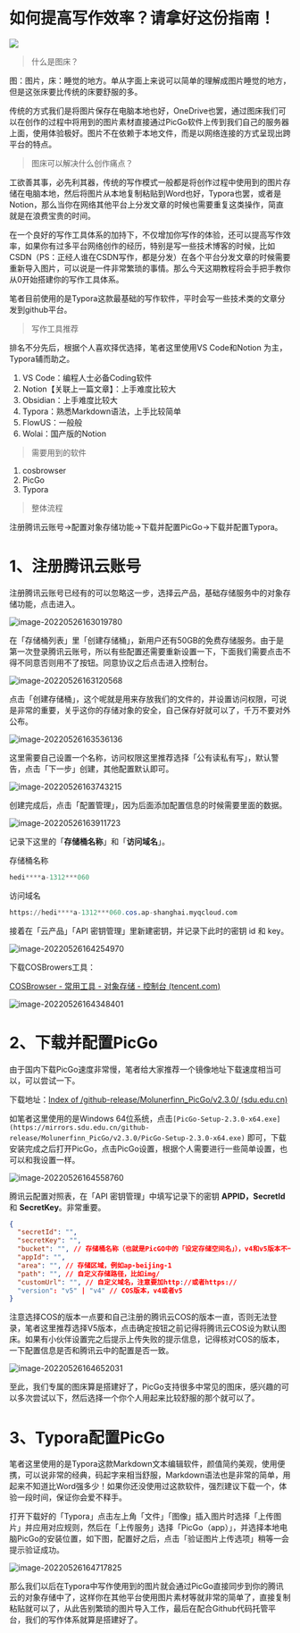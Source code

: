 # 如何提高写作效率？请拿好这份指南！

![](https://hediancha-1312143060.cos.ap-shanghai.myqcloud.com/%E5%9B%BE%E5%BA%8A%E6%95%99%E7%A8%8B.png)

> 什么是图床？

图：图片，床：睡觉的地方。单从字面上来说可以简单的理解成图片睡觉的地方，但是这张床要比传统的床要舒服的多。

传统的方式我们是将图片保存在电脑本地也好，OneDrive也罢，通过图床我们可以在创作的过程中将用到的图片素材直接通过PicGo软件上传到我们自己的服务器上面，使用体验极好。图片不在依赖于本地文件，而是以网络连接的方式呈现出跨平台的特点。

> 图床可以解决什么创作痛点？

工欲善其事，必先利其器，传统的写作模式一般都是将创作过程中使用到的图片存储在电脑本地，然后将图片从本地复制粘贴到Word也好，Typora也罢，或者是Notion，那么当你在网络其他平台上分发文章的时候也需要重复这类操作，简直就是在浪费宝贵的时间。

在一个良好的写作工具体系的加持下，不仅增加你写作的体验，还可以提高写作效率，如果你有过多平台网络创作的经历，特别是写一些技术博客的时候，比如CSDN（PS：正经人谁在CSDN写作，都是分发）在各个平台分发文章的时候需要重新导入图片，可以说是一件非常繁琐的事情。那么今天这期教程将会手把手教你从0开始搭建你的写作工具体系。

笔者目前使用的是Typora这款最基础的写作软件，平时会写一些技术类的文章分发到github平台。

> 写作工具推荐

排名不分先后，根据个人喜欢择优选择，笔者这里使用VS Code和Notion 为主，Typora辅而助之。

1. VS Code：编程人士必备Coding软件
2. Notion【关联上一篇文章】：上手难度比较大
3. Obsidian：上手难度比较大
4. Typora：熟悉Markdown语法，上手比较简单
5. FlowUS：一般般
6. Wolai：国产版的Notion

> 需要用到的软件

1. cosbrowser
2. PicGo
3. Typora

> 整体流程

注册腾讯云账号→配置对象存储功能→下载并配置PicGo→下载并配置Typora。

# 1、注册腾讯云账号

注册腾讯云账号已经有的可以忽略这一步，选择云产品，基础存储服务中的对象存储功能，点击进入。

![image-20220526163019780](https://hediancha-1312143060.cos.ap-shanghai.myqcloud.com/image-20220526163019780.png)

在「存储桶列表」里「创建存储桶」，新用户还有50GB的免费存储服务。由于是第一次登录腾讯云账号，所以有些配置还需要重新设置一下，下面我们需要点击不得不同意否则用不了按钮。同意协议之后点击进入控制台。

![image-20220526163120568](https://hediancha-1312143060.cos.ap-shanghai.myqcloud.com/image-20220526163120568.png)

点击「创建存储桶」，这个呢就是用来存放我们的文件的，并设置访问权限，可说是非常的重要，关乎这你的存储对象的安全，自己保存好就可以了，千万不要对外公布。

![image-20220526163536136](https://hediancha-1312143060.cos.ap-shanghai.myqcloud.com/image-20220526163536136.png)



这里需要自己设置一个名称，访问权限这里推荐选择「公有读私有写」，默认警告，点击「下一步」创建，其他配置默认即可。

![image-20220526163743215](https://hediancha-1312143060.cos.ap-shanghai.myqcloud.com/image-20220526163743215.png)

创建完成后，点击「配置管理」，因为后面添加配置信息的时候需要里面的数据。

![image-20220526163911723](https://hediancha-1312143060.cos.ap-shanghai.myqcloud.com/image-20220526163911723.png)

记录下这里的「**存储桶名称**」和「**访问域名**」。

存储桶名称

```sql
hedi****a-1312***060
```

访问域名

```sql
https://hedi****a-1312***060.cos.ap-shanghai.myqcloud.com
```

接着在「云产品」「API 密钥管理」里新建密钥，并记录下此时的密钥 id 和 key。

![image-20220526164254970](https://hediancha-1312143060.cos.ap-shanghai.myqcloud.com/image-20220526164254970.png)

下载COSBrowers工具：

[COSBrowser - 常用工具 - 对象存储 - 控制台 (tencent.com)](https://console.cloud.tencent.com/cos/cosbrowser)

![image-20220526164348401](https://hediancha-1312143060.cos.ap-shanghai.myqcloud.com/image-20220526164348401.png)



# 2、下载并配置**PicGo**

由于国内下载PicGo速度非常慢，笔者给大家推荐一个镜像地址下载速度相当可以，可以尝试一下。

下载地址：[Index of /github-release/Molunerfinn_PicGo/v2.3.0/ (sdu.edu.cn)](https://mirrors.sdu.edu.cn/github-release/Molunerfinn_PicGo/v2.3.0/)

如笔者这里使用的是Windows 64位系统，点击`[PicGo-Setup-2.3.0-x64.exe](https://mirrors.sdu.edu.cn/github-release/Molunerfinn_PicGo/v2.3.0/PicGo-Setup-2.3.0-x64.exe)` 即可，下载安装完成之后打开PicGo，点击PicGo设置，根据个人需要进行一些简单设置，也可以和我设置一样。

![image-20220526164558760](https://hediancha-1312143060.cos.ap-shanghai.myqcloud.com/image-20220526164558760.png)





腾讯云配置对照表，在「API 密钥管理」中填写记录下的密钥 **APPID，SecretId** 和 **SecretKey**。非常重要。

```json
{
  "secretId": "",
  "secretKey": "",
  "bucket": "", // 存储桶名称（也就是PicGO中的「设定存储空间名」），v4和v5版本不一样
  "appId": "",
  "area": "", // 存储区域，例如ap-beijing-1
  "path": "", // 自定义存储路径，比如img/
  "customUrl": "", // 自定义域名，注意要加http://或者https://
  "version": "v5" | "v4" // COS版本，v4或者v5
}
```

注意选择COS的版本一点要和自己注册的腾讯云COS的版本一直，否则无法登录，笔者这里推荐选择V5版本，点击确定按钮之前记得将腾讯云COS设为默认图床。如果有小伙伴设置完之后提示上传失败的提示信息，记得核对COS的版本，一下配置信息是否和腾讯云中的配置是否一致。

![image-20220526164652031](https://hediancha-1312143060.cos.ap-shanghai.myqcloud.com/image-20220526164652031.png)

至此，我们专属的图床算是搭建好了，PicGo支持很多中常见的图床，感兴趣的可以多次尝试以下，然后选择一个你个人用起来比较舒服的那个就可以了。

# 3、Typora配置PicGo

笔者这里使用的是Typora这款Markdown文本编辑软件，颜值简约美观，使用便携，可以说非常的经典，码起字来相当舒服，Markdown语法也是非常的简单，用起来不知道比Word强多少！如果你还没使用过这款软件，强烈建议下载一个，体验一段时间，保证你会爱不释手。

打开下载好的「Typora」点击左上角「文件」「图像」插入图片时选择「上传图片」并应用对应规则，然后在「上传服务」选择「PicGo（app）」，并选择本地电脑PicGo的安装位置，如下图，配置好之后，点击「验证图片上传选项」稍等一会提示验证成功。

![image-20220526164717825](https://hediancha-1312143060.cos.ap-shanghai.myqcloud.com/image-20220526164717825.png)



那么我们以后在Typora中写作使用到的图片就会通过PicGo直接同步到你的腾讯云的对象存储中了，这样你在其他平台使用图片素材等就非常的简单了，直接复制粘贴就可以了，从此告别繁琐的图片导入工作，最后在配合Github代码托管平台，我们的写作体系就算是搭建好了。


